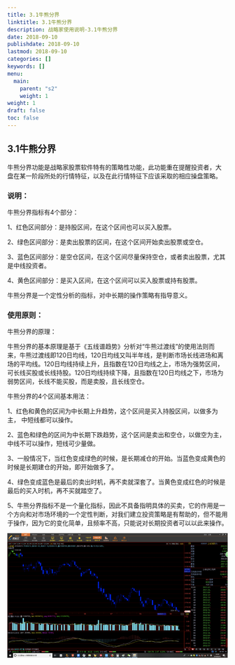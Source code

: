 ```yaml
---
title: 3.1牛熊分界
linktitle: 3.1牛熊分界
description: 战略家使用说明-3.1牛熊分界
date: 2018-09-10
publishdate: 2018-09-10
lastmod: 2018-09-10
categories: []
keywords: []
menu:
  main:
    parent: "s2"
    weight: 1
weight: 1
draft: false
toc: false
---
```



## 3.1牛熊分界

牛熊分界功能是战略家股票软件特有的策略性功能，此功能重在提醒投资者，大	盘在某一阶段所处的行情特征，以及在此行情特征下应该采取的相应操盘策略。

### 说明：

牛熊分界指标有4个部分： 

1、红色区间部分：是持股区间，在这个区间也可以买入股票。

2、绿色区间部分：是卖出股票的区间，在这个区间开始卖出股票或空仓。

3、蓝色区间部分：是空仓区间，在这个区间尽量保持空仓，或者卖出股票，尤其		是中线投资者。

4、黄色区间部分：是买入区间，在这个区间可以买入股票或持有股票。

牛熊分界是一个定性分析的指标，对中长期的操作策略有指导意义。

### 使用原则：

牛熊分界的原理：

牛熊分界的基本原理是基于《五线谱趋势》分析对“牛熊过渡线”的使用法则而	来，牛熊过渡线即120日均线，120日均线又叫半年线，是判断市场长线进场和离	场的平均线。120日均线持续上升，且指数在120日均线之上，市场为强势区间，	可长线买股或长线持股。120日均线持续下降，且指数在120日均线之下，市场为	弱势区间，长线不能买股，而是卖股，且长线空仓。 

牛熊分界的4个区间基本用法： 

1、红色和黄色的区间为中长期上升趋势，这个区间是买入持股区间，以做多为主，	中短线都可以操作。

2、蓝色和绿色的区间为中长期下跌趋势，这个区间是卖出和空仓，以做空为主，	中线不可以操作，短线可少量做。

3、一般情况下，当红色变成绿色的时候，是长期减仓的开始。当蓝色变成黄色的	时候是长期建仓的开始，即开始做多了。

4、绿色变成蓝色是最后的卖出时机，再不卖就深套了。当黄色变成红色的时候是	最后的买入时机，再不买就踏空了。

5、牛熊分界指标不是一个量化指标，因此不具备指明具体的买卖，它的作用是一	个方向和对市场环境的一个定性判断，对我们建立投资策略是有帮助的，但不能用	于操作，因为它的变化简单，且频率不高，只能说对长期投资者可以以此来操作。

![](/assets/hld_niuxiongfj.png)

